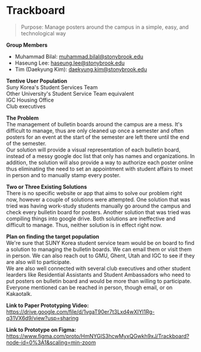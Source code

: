 # Trackboard

> Purpose: Manage posters around the campus in a simple, easy, and technological way
  
**Group Members**

- Muhammad Bilal: muhammad.bilal@stonybrook.edu
- Haseung Lee: haseung.lee@stonybrook.edu
- Tim (Daekyung Kim): daekyung.kim@stonybrook.edu

**Tentive User Population**  
Suny Korea's Student Services Team  
Other University's Student Service Team equivalent  
IGC Housing Office  
Club executives  

**The Problem**  
The management of bulletin boards around the campus are a mess. It's difficult to manage, thus are only cleaned up once a semester and often posters for an event at the start of the semester are left there until the end of the semester.  
Our solution will provide a visual representation of each bulletin board, instead of a messy google doc list that only has names and organizations. In addition, the solution will also provide a way to authorize each poster online thus eliminating the need to set an appointment with student affairs to meet in person and to manually stamp every poster. 

**Two or Three Existing Solutions**  
There is no specific website or app that aims to solve our problem right now, however a couple of solutions were attempted. One solution that was tried was having work-study students manually go around the campus and check every bulletin board for posters. Another solution that was tried was compiling things into google drive. Both solutions are ineffective and difficult to manage. Thus, neither solution is in effect right now. 

**Plan on finding the target population**  
We're sure that SUNY Korea student service team would be on board to find a solution to managing the bulletin boards. We can email them or visit them in person. We can also reach out to GMU, Ghent, Utah and IGC to see if they are also will to participate.  
We are also well connected with several club executives and other student learders like Residential Assistants and Student Ambassadors who need to put posters on bulletin board and would be more than willing to participate.  
Everyone mentioned can be reached in person, though email, or on Kakaotalk. 

**Link to Paper Prototyping Video:** https://drive.google.com/file/d/1vgaT90er7t3Lxd4wXIYl1Rg-q31VX6d9/view?usp=sharing

**Link to Prototype on Figma:** https://www.figma.com/proto/HmNYGlS3hcwMyxQGwkh9xJ/Trackboard?node-id=0%3A1&scaling=min-zoom
